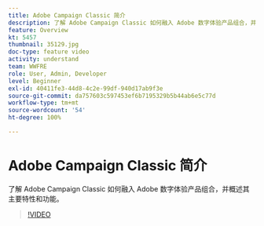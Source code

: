 ```yaml
---
title: Adobe Campaign Classic 简介
description: 了解 Adobe Campaign Classic 如何融入 Adobe 数字体验产品组合，并概述其主要特性和功能。
feature: Overview
kt: 5457
thumbnail: 35129.jpg
doc-type: feature video
activity: understand
team: WWFRE
role: User, Admin, Developer
level: Beginner
exl-id: 40411fe3-44d8-4c2e-99df-940d17ab9f3e
source-git-commit: da757603c597453ef6b7195329b5b44ab6e5c77d
workflow-type: tm+mt
source-wordcount: '54'
ht-degree: 100%

---
```


# Adobe Campaign Classic 简介

了解 Adobe Campaign Classic 如何融入 Adobe 数字体验产品组合，并概述其主要特性和功能。

>[!VIDEO](https://video.tv.adobe.com/v/35129?quality=12)
